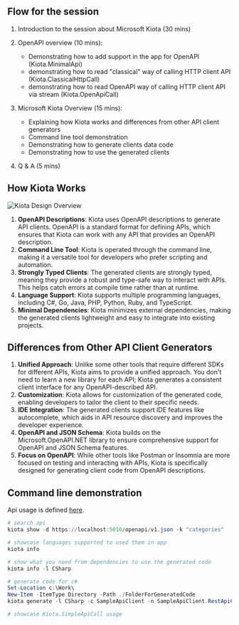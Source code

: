﻿## Flow for the session

1. Introduction to the session about Microsoft Kiota (30 mins)

2. OpenAPI overview (10 mins):
   - Demonstrating how to add support in the app for OpenAPI (Kiota.MinimalApi)
   - demonstrating how to read "classical" way of calling HTTP client API (Kiota.ClassicalHttpCall)
   - demonstrating how to read OpenAPI way of calling HTTP client API via stream (Kiota.OpenApiCall)

3. Microsoft Kiota Overview (15 mins):
   - Explaining how Kiota works and differences from other API client generators 
   - Command line tool demonstration
   - Demonstrating how to generate clients data code
   - Demonstrating how to use the generated clients

4. Q & A (5 mins)

## How Kiota Works

![Kiota Design Overview](https://learn.microsoft.com/en-us/openapi/kiota/images/designoverview.png)

1. **OpenAPI Descriptions**: Kiota uses OpenAPI descriptions to generate API clients. OpenAPI is a standard format for defining APIs, which ensures that Kiota can work with any API that provides an OpenAPI description.
2. **Command Line Tool**: Kiota is operated through the command line, making it a versatile tool for developers who prefer scripting and automation.
3. **Strongly Typed Clients**: The generated clients are strongly typed, meaning they provide a robust and type-safe way to interact with APIs. This helps catch errors at compile time rather than at runtime.
4. **Language Support**: Kiota supports multiple programming languages, including C#, Go, Java, PHP, Python, Ruby, and TypeScript.
5. **Minimal Dependencies**: Kiota minimizes external dependencies, making the generated clients lightweight and easy to integrate into existing projects.

## Differences from Other API Client Generators

1. **Unified Approach**: Unlike some other tools that require different SDKs for different APIs, Kiota aims to provide a unified approach. You don't need to learn a new library for each API; Kiota generates a consistent client interface for any OpenAPI-described API.
2. **Customization**: Kiota allows for customization of the generated code, enabling developers to tailor the client to their specific needs.
3. **IDE Integration**: The generated clients support IDE features like autocomplete, which aids in API resource discovery and improves the developer experience.
4. **OpenAPI and JSON Schema**: Kiota builds on the Microsoft.OpenAPI.NET library to ensure comprehensive support for OpenAPI and JSON Schema features.
5. **Focus on OpenAPI**: While other tools like Postman or Insomnia are more focused on testing and interacting with APIs, Kiota is specifically designed for generating client code from OpenAPI descriptions.

## Command line demonstration

Api usage is defined [here](https://learn.microsoft.com/en-us/openapi/kiota/using).

``` powershell
# search api
kiota show -d https://localhost:5010/openapi/v1.json -k "categories"

# showcase languages supported to used them in app 
kiota info

# show what you need from dependencies to use the generated code
kiota info -l CSharp

# generate code for c#
Set-Location c:\Work\
New-Item -ItemType Directory -Path ./FolderForGeneratedCode
kiota generate -l CSharp -c SampleApiClient -n SampleApiClient.RestApiCalls -d https://localhost:5010/openapi/v1.json -o ./FolderForGeneratedCode

# showcase Kiota.SimpleApiCall usage



```

